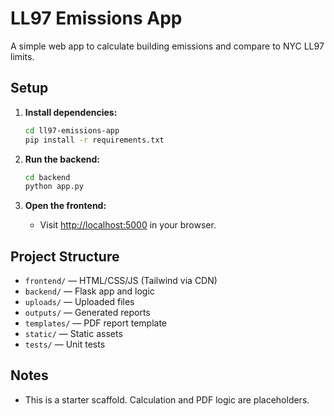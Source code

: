 # LL97 Emissions App

A simple web app to calculate building emissions and compare to NYC LL97 limits.

## Setup

1. **Install dependencies:**
    ```bash
    cd ll97-emissions-app
    pip install -r requirements.txt
    ```

2. **Run the backend:**
    ```bash
    cd backend
    python app.py
    ```

3. **Open the frontend:**
    - Visit [http://localhost:5000](http://localhost:5000) in your browser.

## Project Structure

- `frontend/` — HTML/CSS/JS (Tailwind via CDN)
- `backend/` — Flask app and logic
- `uploads/` — Uploaded files
- `outputs/` — Generated reports
- `templates/` — PDF report template
- `static/` — Static assets
- `tests/` — Unit tests

## Notes
- This is a starter scaffold. Calculation and PDF logic are placeholders.
